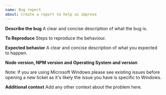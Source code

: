 ```yaml
---
name: Bug report
about: Create a report to help us improve
---
```


**Describe the bug**
A clear and concise description of what the bug is.

**To Reproduce**
Steps to reproduce the behaviour.

**Expected behavior**
A clear and concise description of what you expected to happen.

**Node version, NPM version and Operating System and version**

Note: If you are using Microsoft Windows please see existing issues before opening a new ticket as it's likely the issue you have is specific to Windows.

**Additional context**
Add any other context about the problem here.

